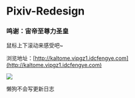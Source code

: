 # Pixiv-Redesign

### 鸣谢：宙帝至尊力圣皇

  

鼠标上下滚动来感受吧~

浏览地址：[http://kaltome.vipgz1.idcfengye.com](http://kaltome.vipgz1.idcfengye.com)

![](https://github.com/Kaltome/Pixiv-Redesign/blob/master/Showingtest.png)




懒狗不会写更新日志
